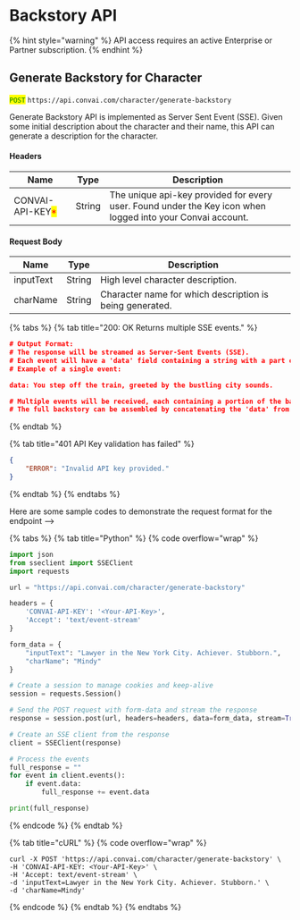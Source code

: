 # Backstory API

{% hint style="warning" %}
API access requires an active Enterprise or Partner subscription.
{% endhint %}

## Generate Backstory for Character

<mark style="color:green;">`POST`</mark> `https://api.convai.com/character/generate-backstory`

Generate Backstory API is implemented as Server Sent Event (SSE). Given some initial description about the character and their name, this API can generate a description for the character.

#### Headers

| Name                                             | Type   | Description                                                                                                |
| ------------------------------------------------ | ------ | ---------------------------------------------------------------------------------------------------------- |
| CONVAI-API-KEY<mark style="color:red;">\*</mark> | String | The unique api-key provided for every user. Found under the Key icon when logged into your Convai account. |

#### Request Body

| Name      | Type   | Description                                              |
| --------- | ------ | -------------------------------------------------------- |
| inputText | String | High level character description.                        |
| charName  | String | Character name for which description is being generated. |



{% tabs %}
{% tab title="200: OK Returns multiple SSE events." %}
```json
# Output Format:
# The response will be streamed as Server-Sent Events (SSE).
# Each event will have a 'data' field containing a string with a part of the backstory.
# Example of a single event:

data: You step off the train, greeted by the bustling city sounds.

# Multiple events will be received, each containing a portion of the backstory.
# The full backstory can be assembled by concatenating the 'data' from all events.
```
{% endtab %}

{% tab title="401 API Key validation has failed" %}
```json
{
    "ERROR": "Invalid API key provided."
}
```
{% endtab %}
{% endtabs %}

Here are some sample codes to demonstrate the request format for the endpoint -->

{% tabs %}
{% tab title="Python" %}
{% code overflow="wrap" %}
```python
import json
from sseclient import SSEClient
import requests

url = "https://api.convai.com/character/generate-backstory"

headers = { 
    'CONVAI-API-KEY': '<Your-API-Key>',
    'Accept': 'text/event-stream'
}

form_data = { 
    "inputText": "Lawyer in the New York City. Achiever. Stubborn.",
    "charName": "Mindy"
}

# Create a session to manage cookies and keep-alive
session = requests.Session()

# Send the POST request with form-data and stream the response
response = session.post(url, headers=headers, data=form_data, stream=True)

# Create an SSE client from the response
client = SSEClient(response)

# Process the events
full_response = ""
for event in client.events():
    if event.data:
        full_response += event.data

print(full_response)
```
{% endcode %}
{% endtab %}

{% tab title="cURL" %}
{% code overflow="wrap" %}
```shell
curl -X POST 'https://api.convai.com/character/generate-backstory' \
-H 'CONVAI-API-KEY: <Your-API-Key>' \
-H 'Accept: text/event-stream' \
-d 'inputText=Lawyer in the New York City. Achiever. Stubborn.' \
-d 'charName=Mindy'
```
{% endcode %}
{% endtab %}
{% endtabs %}
